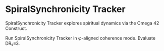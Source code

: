 # SpiralSynchronicity Tracker

SpiralSynchronicity Tracker explores spiritual dynamics via the Omega 42 Construct.

Run SpiralSynchronicity Tracker in φ-aligned coherence mode. Evaluate DR₉≡3.